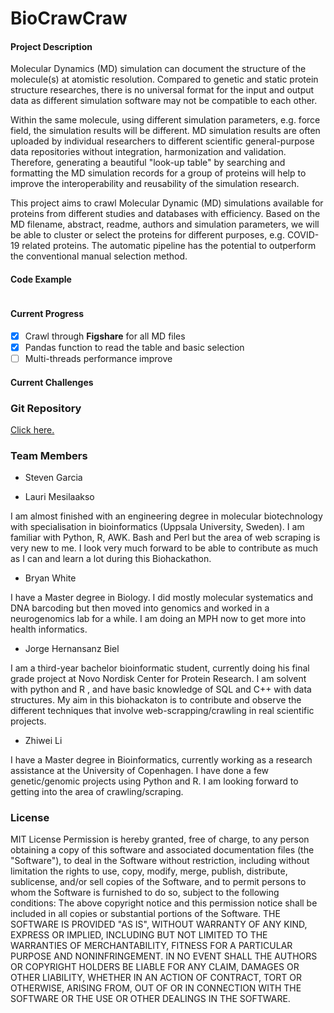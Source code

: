 # BioCrawCraw

#### Project Description

Molecular Dynamics (MD) simulation can document the structure of the molecule(s) at atomistic resolution. Compared to genetic and static protein structure researches, there is no universal format for the input and output data as different simulation software may not be compatible to each other. 

Within the same molecule, using different simulation parameters, e.g. force field, the simulation results will be different. MD simulation results are often uploaded by individual researchers to different scientific general-purpose data repositories without integration, harmonization and validation. Therefore, generating a beautiful "look-up table" by searching and formatting the MD simulation records for a group of proteins will help to improve the interoperability and reusability of the simulation research.

This project aims to crawl Molecular Dynamic (MD) simulations available for proteins from different studies and databases with efficiency. Based on the MD filename, abstract, readme, authors and simulation parameters, we will be able to cluster or select the proteins for different purposes, e.g. COVID-19 related proteins. The automatic pipeline has the potential to outperform the conventional manual selection method.

#### Code Example

```bash

```



#### Current Progress 

- [x] Crawl through **Figshare** for all MD files
- [x] Pandas function to read the table and basic selection
- [ ] Multi-threads performance improve

#### Current Challenges

### Git Repository
[Click here.](https://github.com/ljmesi/Copenhagen_BioHackathon2020) 

### Team Members
- Steven Garcia

- Lauri Mesilaakso

 I am almost finished with an engineering degree in molecular biotechnology with specialisation in bioinformatics (Uppsala University, Sweden). I am familiar with Python, R, AWK. Bash and Perl but the area of web scraping is very new to me. I look very much forward to be able to contribute as much as I can and learn a lot during this Biohackathon.

- Bryan White

 I have a Master degree in Biology. I did mostly molecular systematics and DNA barcoding but then moved into genomics and worked in a neurogenomics lab for a while. I am doing an MPH now to get more into health informatics.

- Jorge Hernansanz Biel

 I am a third-year bachelor bioinformatic student, currently doing his final grade project at Novo Nordisk Center for Protein Research. I am solvent with python and R , and have basic knowledge of SQL and C++ with data structures. My aim in this biohackaton is to contribute and observe the different techniques that involve web-scrapping/crawling in real scientific projects.

- Zhiwei Li

 I have a Master degree in Bioinformatics, currently working as a research assistance at the University of Copenhagen. I have done a few genetic/genomic projects using Python and R. I am looking forward to getting into the area of crawling/scraping.


### License
MIT License
Permission is hereby granted, free of charge, to any person obtaining a copy of this software and associated documentation files (the "Software"), to deal in the Software without restriction, including without limitation the rights to use, copy, modify, merge, publish, distribute, sublicense, and/or sell copies of the Software, and to permit persons to whom the Software is furnished to do so, subject to the following conditions: The above copyright notice and this permission notice shall be included in all copies or substantial portions of the Software. THE SOFTWARE IS PROVIDED "AS IS", WITHOUT WARRANTY OF ANY KIND, EXPRESS OR IMPLIED, INCLUDING BUT NOT LIMITED TO THE WARRANTIES OF MERCHANTABILITY, FITNESS FOR A PARTICULAR PURPOSE AND NONINFRINGEMENT. IN NO EVENT SHALL THE AUTHORS OR COPYRIGHT HOLDERS BE LIABLE FOR ANY CLAIM, DAMAGES OR OTHER LIABILITY, WHETHER IN AN ACTION OF CONTRACT, TORT OR OTHERWISE, ARISING FROM, OUT OF OR IN CONNECTION WITH THE SOFTWARE OR THE USE OR OTHER DEALINGS IN THE SOFTWARE.
